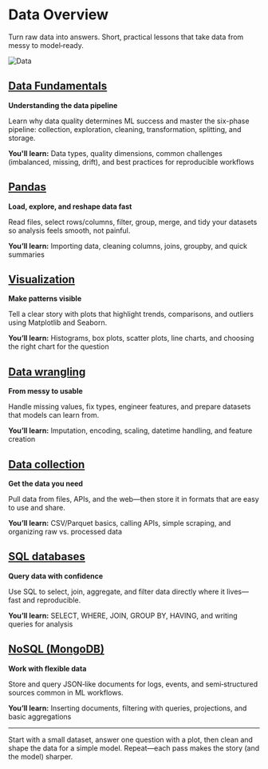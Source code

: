 # Data Overview

Turn raw data into answers. Short, practical lessons that take data from messy to model‑ready.

![Data](https://i.imgur.com/pKqt6ZP.png)

## [Data Fundamentals](./data-fundamentals.md)

**Understanding the data pipeline**

Learn why data quality determines ML success and master the six-phase pipeline: collection, exploration, cleaning, transformation, splitting, and storage.

**You'll learn:** Data types, quality dimensions, common challenges (imbalanced, missing, drift), and best practices for reproducible workflows


## [Pandas](./pandas.md)
**Load, explore, and reshape data fast**

Read files, select rows/columns, filter, group, merge, and tidy your datasets so analysis feels smooth, not painful.

**You’ll learn:** Importing data, cleaning columns, joins, groupby, and quick summaries

## [Visualization](./visualization.md)

**Make patterns visible**

Tell a clear story with plots that highlight trends, comparisons, and outliers using Matplotlib and Seaborn.

**You’ll learn:** Histograms, box plots, scatter plots, line charts, and choosing the right chart for the question

## [Data wrangling](./data-wrangling.md)

**From messy to usable**

Handle missing values, fix types, engineer features, and prepare datasets that models can learn from.

**You’ll learn:** Imputation, encoding, scaling, datetime handling, and feature creation

## [Data collection](./data-collection.md)

**Get the data you need**

Pull data from files, APIs, and the web—then store it in formats that are easy to use and share.

**You’ll learn:** CSV/Parquet basics, calling APIs, simple scraping, and organizing raw vs. processed data

## [SQL databases](./sql.md)

**Query data with confidence**

Use SQL to select, join, aggregate, and filter data directly where it lives—fast and reproducible.

**You’ll learn:** SELECT, WHERE, JOIN, GROUP BY, HAVING, and writing queries for analysis

## [NoSQL (MongoDB)](./mongo.md)

**Work with flexible data**

Store and query JSON‑like documents for logs, events, and semi‑structured sources common in ML workflows.

**You’ll learn:** Inserting documents, filtering with queries, projections, and basic aggregations

***

Start with a small dataset, answer one question with a plot, then clean and shape the data for a simple model. Repeat—each pass makes the story (and the model) sharper.
